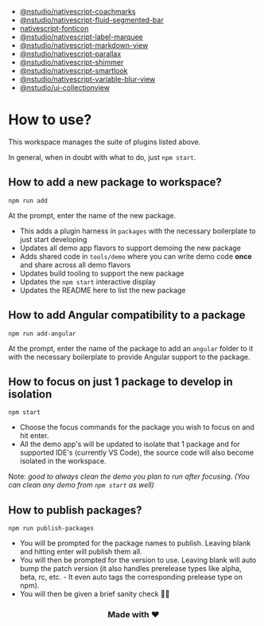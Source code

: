 - [@nstudio/nativescript-coachmarks](packages/nativescript-coachmarks/README.md)
- [@nstudio/nativescript-fluid-segmented-bar](packages/nativescript-fluid-segmented-bar/README.md)
- [nativescript-fonticon](packages/nativescript-fonticon/README.md)
- [@nstudio/nativescript-label-marquee](packages/nativescript-label-marquee/README.md)
- [@nstudio/nativescript-markdown-view](packages/nativescript-markdown-view/README.md)
- [@nstudio/nativescript-parallax](packages/nativescript-parallax/README.md)
- [@nstudio/nativescript-shimmer](packages/nativescript-shimmer/README.md)
- [@nstudio/nativescript-smartlook](packages/nativescript-smartlook/README.md)
- [@nstudio/nativescript-variable-blur-view](packages/nativescript-variable-blur-view/README.md)
- [@nstudio/ui-collectionview](packages/ui-collectionview/README.md)

# How to use?

This workspace manages the suite of plugins listed above. 

In general, when in doubt with what to do, just `npm start`.

## How to add a new package to workspace?

```
npm run add
```

At the prompt, enter the name of the new package.

- This adds a plugin harness in `packages` with the necessary boilerplate to just start developing
- Updates all demo app flavors to support demoing the new package
- Adds shared code in `tools/demo` where you can write demo code **once** and share across all demo flavors
- Updates build tooling to support the new package
- Updates the `npm start` interactive display
- Updates the README here to list the new package

## How to add Angular compatibility to a package

```
npm run add-angular
```

At the prompt, enter the name of the package to add an `angular` folder to it with the necessary boilerplate to provide Angular support to the package.

## How to focus on just 1 package to develop in isolation

```
npm start
```

- Choose the focus commands for the package you wish to focus on and hit enter.
- All the demo app's will be updated to isolate that 1 package and for supported IDE's (currently VS Code), the source code will also become isolated in the workspace.

Note: *good to always clean the demo you plan to run after focusing. (You can clean any demo from `npm start` as well)*

## How to publish packages?

```
npm run publish-packages
```

- You will be prompted for the package names to publish. Leaving blank and hitting enter will publish them all.
- You will then be prompted for the version to use. Leaving blank will auto bump the patch version (it also handles prerelease types like alpha, beta, rc, etc. - It even auto tags the corresponding prelease type on npm).
- You will then be given a brief sanity check 🧠😊

<h3 align="center">Made with ❤️</h3>
